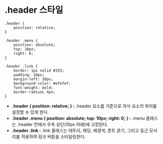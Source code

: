 .header 스타일
===
```
.header {
    position: relative;
}

.header .menu {
    position: absolute;
    top: 10px;
    right: 0;
}

.header .link {
    border: 1px solid #333;
    padding: 10px;
    margin-left: 10px;
    background-color: #efefef;
    font-weight: bold;
    border-radiusL 4px;
}
```
- **.header { position: relative; } :** .header 요소를 기준으로 자식 요소의 위치를 설정할 수 있게 한다.
- **.header .menu { position: absolute; top: 10px; right: 0; } :** .menu 클래스는 .header 안에서 우측 상단(10px 아래)에 고정된다. 
- **.header .link :** .link 클래스는 테두리, 패딩, 배경색, 폰트 굵기, 그리고 둥근 모서리를 적용하여 링크 버튼을 스타일링한다.


